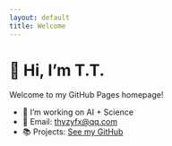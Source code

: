```yaml
---
layout: default
title: Welcome
---
```


# 👋 Hi, I’m T.T.

Welcome to my GitHub Pages homepage!

- 🔧 I’m working on AI + Science
- 🚀 Email: thyzyfx@qq.com
- 📚 Projects: [See my GitHub](https://github.com/TimothyZero)




